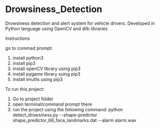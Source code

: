 # Drowsiness_Detection
Drowsiness detection and alert system for vehicle drivers. Developed in Python language using OpenCV and dlib libraries

Instructions

 go to commad prompt:

1. install python3
2. install pip3
3. install openCV library using pip3
4. install pygame library suing pip3
5. install imutils using pip3

To run this project:

1. Go to project folder
3. open terminal/command prompt there
4. run the project using the following command:
  	python detect_drowsiness.py --shape-predictor shape_predictor_68_face_landmarks.dat --alarm alarm.wav
